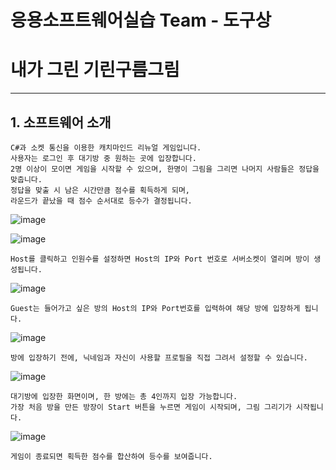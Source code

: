 # 응용소프트웨어실습 Team - 도구상

# 내가 그린 기린구름그림
------------------------------------------
## 1. 소프트웨어 소개
    C#과 소켓 통신을 이용한 캐치마인드 리뉴얼 게임입니다.
    사용자는 로그인 후 대기방 중 원하는 곳에 입장합니다.
    2명 이상이 모이면 게임을 시작할 수 있으며, 한명이 그림을 그리면 나머지 사람들은 정답을 맞춥니다.
    정답을 맞출 시 남은 시간만큼 점수를 획득하게 되며,
    라운드가 끝났을 때 점수 순서대로 등수가 결정됩니다.

![image](https://github.com/Suhun0331/DrawingQuiz/assets/104614675/ca45f1d2-39e0-4401-ab36-c6a0233c1d3b)

![image](https://github.com/Suhun0331/DrawingQuiz/assets/104614675/47e62d18-f422-4f18-8721-d97b6a2bdbea)

    Host를 클릭하고 인원수를 설정하면 Host의 IP와 Port 번호로 서버소켓이 열리며 방이 생성됩니다.

![image](https://github.com/Suhun0331/DrawingQuiz/assets/104614675/2db1fa73-84b9-41d4-892a-d460da0b895b)

    Guest는 들어가고 싶은 방의 Host의 IP와 Port번호를 입력하여 해당 방에 입장하게 됩니다.

![image](https://github.com/Suhun0331/DrawingQuiz/assets/104614675/6d3c7f64-2439-4c6d-b02a-c4f3e81b64b7)

    방에 입장하기 전에, 닉네임과 자신이 사용할 프로필을 직접 그려서 설정할 수 있습니다.

![image](https://github.com/Suhun0331/DrawingQuiz/assets/104614675/37e68140-a314-4b4c-ae6e-30e72361d2b7)

    대기방에 입장한 화면이며, 한 방에는 총 4인까지 입장 가능합니다.
    가장 처음 방을 만든 방장이 Start 버튼을 누르면 게임이 시작되며, 그림 그리기가 시작됩니다.

![image](https://github.com/Suhun0331/DrawingQuiz/assets/104614675/fff989f6-a0af-4897-ae45-62b0ec5faabe)

    게임이 종료되면 획득한 점수를 합산하여 등수를 보여줍니다.

